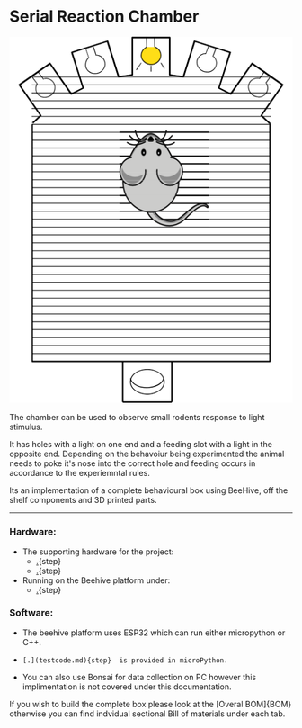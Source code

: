 # Serial Reaction Chamber

  


![](images/box_sketch.png)



  


The chamber can be used to observe small rodents response to light stimulus. 

It has holes with a light on one end and a feeding slot with a light in the opposite end. Depending on the behavoiur being experimented the animal needs to poke it's nose into the correct hole and feeding occurs in accordance to the experiemntal rules.

 Its an implementation of a complete behavioural box using BeeHive, off the shelf components and 3D printed parts.
  
---

  
### Hardware:
- The supporting hardware for the project:
     * [.](food_dispencer.md){step}
    * [.](reaction_chamber.md){step} 
- Running on the Beehive platform under:
     + [.](Electronics.md){step}  

### Software:
-    The beehive platform uses ESP32 which can run either micropython or C++. 
-     [.](testcode.md){step}  is provided in microPython.
 -   You can also use Bonsai for data collection on PC however this implimentation is not covered under this documentation.

If you wish to build the complete box please look at the [Overal BOM]{BOM} otherwise you can find indvidual sectional Bill of materials under each tab.
